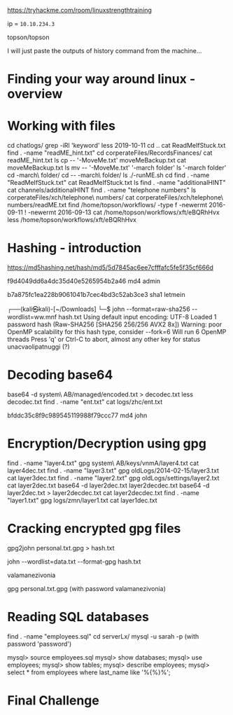 https://tryhackme.com/room/linuxstrengthtraining

ip = `10.10.234.3`

topson/topson


I will just paste the outputs of history command from the machine...


# Finding your way around linux - overview
# Working with files


cd chatlogs/
grep -iRl 'keyword'
less 2019-10-11 
cd ..
cat ReadMeIfStuck.txt 
find . -name "readME_hint.txt"
cd corperateFiles/RecordsFinances/
cat readME_hint.txt 
ls
cp -- '-MoveMe.txt' moveMeBackup.txt
cat moveMeBackup.txt 
ls
mv -- '-MoveMe.txt' '-march folder'
ls '-march folder'
cd -march\ folder/
cd -- -march\ folder/
ls
./-runME.sh 
cd
find . -name "ReadMeIfStuck.txt"
cat ReadMeIfStuck.txt 
ls
find . -name "additionalHINT"
cat channels/additionalHINT 
find . -name "telephone numbers"
ls corperateFiles/xch/telephone\ numbers/
cat corperateFiles/xch/telephone\ numbers/readME.txt 
find /home/topson/workflows/ -type f -newermt 2016-09-11 ! -newermt 2016-09-13
cat /home/topson/workflows/xft/eBQRhHvx
less /home/topson/workflows/xft/eBQRhHvx





# Hashing - introduction

https://md5hashing.net/hash/md5/5d7845ac6ee7cfffafc5fe5f35cf666d

f9d4049dd6a4dc35d40e5265954b2a46	md4	admin


b7a875fc1ea228b9061041b7cec4bd3c52ab3ce3	sha1	letmein

┌──(kali㉿kali)-[~/Downloads]
└─$ john --format=raw-sha256 --wordlist=ww.mnf hash.txt 
Using default input encoding: UTF-8
Loaded 1 password hash (Raw-SHA256 [SHA256 256/256 AVX2 8x])
Warning: poor OpenMP scalability for this hash type, consider --fork=6
Will run 6 OpenMP threads
Press 'q' or Ctrl-C to abort, almost any other key for status
unacvaolipatnuggi (?)     



# Decoding base64


base64 -d system\ AB/managed/encoded.txt > decodec.txt
less decodec.txt 
find . -name "ent.txt"
cat logs/zhc/ent.txt 


bfddc35c8f9c989545119988f79ccc77	md4	john

# Encryption/Decryption using gpg

find . -name "layer4.txt"
gpg system\ AB/keys/vnmA/layer4.txt 
cat layer4dec.txt 
find . -name "layer3.txt"
gpg oldLogs/2014-02-15/layer3.txt 
cat layer3dec.txt 
find . -name "layer2.txt"
gpg oldLogs/settings/layer2.txt
cat layer2dec.txt 
base64 -d layer2dec.txt layer2decdec.txt
base64 -d layer2dec.txt > layer2decdec.txt
cat layer2decdec.txt 
find . -name "layer1.txt"
gpg logs/zmn/layer1.txt 
cat layer1dec.txt 


# Cracking encrypted gpg files

gpg2john personal.txt.gpg > hash.txt

john --wordlist=data.txt --format-gpg hash.txt

valamanezivonia


gpg personal.txt.gpg (with password valamanezivonia)



# Reading SQL databases

find . -name "employees.sql"
cd serverLx/
mysql -u sarah -p (with password 'password')


mysql> source employees.sql
mysql> show databases;
mysql> use employees;
mysql> show tables;
mysql> describe employees;
mysql> select * from employees where last_name like '%{%}%';



# Final Challenge



